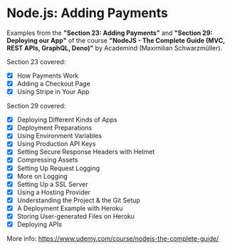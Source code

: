 # Node.js: Adding Payments

Examples from the **"Section 23: Adding Payments"** and **"Section 29: Deploying our App"** of the course **"NodeJS - The Complete Guide (MVC, REST APIs, GraphQL, Deno)"** by Academind (Maximilian Schwarzmüller).

Section 23 covered:

- [x] How Payments Work
- [x] Adding a Checkout Page
- [x] Using Stripe in Your App

Section 29 covered:

- [x] Deploying Different Kinds of Apps
- [x] Deployment Preparations
- [x] Using Environment Variables
- [x] Using Production API Keys
- [x] Setting Secure Response Headers with Helmet
- [x] Compressing Assets
- [x] Setting Up Request Logging
- [x] More on Logging
- [x] Setting Up a SSL Server
- [x] Using a Hosting Provider
- [x] Understanding the Project & the Git Setup
- [x] A Deployment Example with Heroku
- [x] Storing User-generated Files on Heroku
- [x] Deploying APIs

More info: https://www.udemy.com/course/nodejs-the-complete-guide/